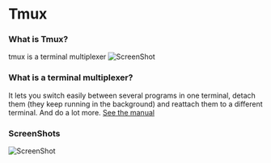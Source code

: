 # Tmux

### What is Tmux?
tmux is a terminal multiplexer
![ScreenShot](http://images6.fanpop.com/image/photos/37300000/jake-side-by-side-adventure-time-with-finn-and-jake-37359720-500-429.png)

### What is a terminal multiplexer?
It lets you switch easily between several programs in one terminal, detach them (they keep running in the background) and reattach them to a different terminal. And do a lot more. [See the manual](http://www.openbsd.org/cgi-bin/man.cgi?query=tmux&sektion=1)

### ScreenShots
![ScreenShot](http://i62.tinypic.com/2affs6q.png)


